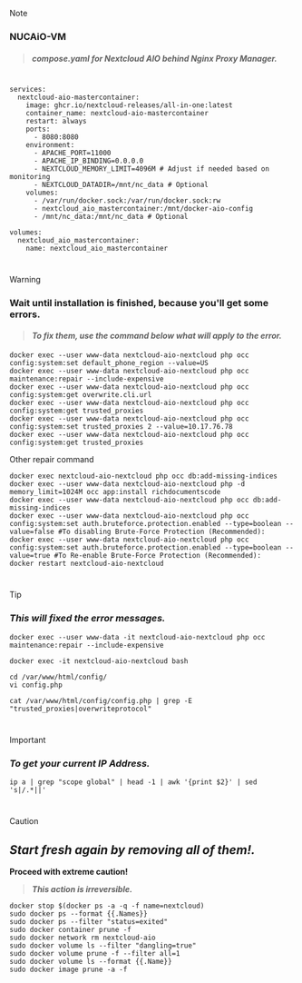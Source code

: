 
>[!NOTE]
>### NUCAiO-VM
>>#### ___***compose.yaml for Nextcloud AIO behind Nginx Proxy Manager.***___

#
````
services:
  nextcloud-aio-mastercontainer:
    image: ghcr.io/nextcloud-releases/all-in-one:latest
    container_name: nextcloud-aio-mastercontainer
    restart: always
    ports:
      - 8080:8080
    environment:
      - APACHE_PORT=11000
      - APACHE_IP_BINDING=0.0.0.0
      - NEXTCLOUD_MEMORY_LIMIT=4096M # Adjust if needed based on monitoring
      - NEXTCLOUD_DATADIR=/mnt/nc_data # Optional
    volumes:
      - /var/run/docker.sock:/var/run/docker.sock:rw
      - nextcloud_aio_mastercontainer:/mnt/docker-aio-config
      - /mnt/nc_data:/mnt/nc_data # Optional

volumes:
  nextcloud_aio_mastercontainer:
    name: nextcloud_aio_mastercontainer
````
#
>[!WARNING]
>### Wait until installation is finished, because you'll get some errors.
>>#### ___***To fix them, use the command below what will apply to the error.***___


````
docker exec --user www-data nextcloud-aio-nextcloud php occ config:system:set default_phone_region --value=US
docker exec --user www-data nextcloud-aio-nextcloud php occ maintenance:repair --include-expensive
docker exec --user www-data nextcloud-aio-nextcloud php occ config:system:get overwrite.cli.url
docker exec --user www-data nextcloud-aio-nextcloud php occ config:system:get trusted_proxies
docker exec --user www-data nextcloud-aio-nextcloud php occ config:system:set trusted_proxies 2 --value=10.17.76.78
docker exec --user www-data nextcloud-aio-nextcloud php occ config:system:get trusted_proxies
````
Other repair command
````
docker exec nextcloud-aio-nextcloud php occ db:add-missing-indices
docker exec --user www-data nextcloud-aio-nextcloud php -d memory_limit=1024M occ app:install richdocumentscode
docker exec --user www-data nextcloud-aio-nextcloud php occ db:add-missing-indices
docker exec --user www-data nextcloud-aio-nextcloud php occ config:system:set auth.bruteforce.protection.enabled --type=boolean --value=false #To disabling Brute-Force Protection (Recommended):
docker exec --user www-data nextcloud-aio-nextcloud php occ config:system:set auth.bruteforce.protection.enabled --type=boolean --value=true #To Re-enable Brute-Force Protection (Recommended):
docker restart nextcloud-aio-nextcloud
````
#
>[!TIP]
>### *This will fixed the error messages.*

````
docker exec --user www-data -it nextcloud-aio-nextcloud php occ maintenance:repair --include-expensive
````
````
docker exec -it nextcloud-aio-nextcloud bash
````
````
cd /var/www/html/config/
vi config.php
````
````
cat /var/www/html/config/config.php | grep -E "trusted_proxies|overwriteprotocol"
````
#
>[!IMPORTANT]
>### *To get your current IP Address.*
````
ip a | grep "scope global" | head -1 | awk '{print $2}' | sed 's|/.*||'
````
#
>[!CAUTION]
>## *Start fresh again by removing all of them!.*
> **Proceed with extreme caution!**
>> ***This action is irreversible.***
````
docker stop $(docker ps -a -q -f name=nextcloud)
sudo docker ps --format {{.Names}}
sudo docker ps --filter "status=exited"
sudo docker container prune -f 
sudo docker network rm nextcloud-aio
sudo docker volume ls --filter "dangling=true"
sudo docker volume prune -f --filter all=1 
sudo docker volume ls --format {{.Name}}
sudo docker image prune -a -f
````
